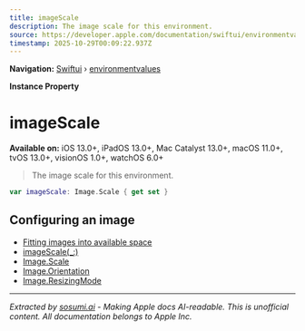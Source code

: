 ```yaml
---
title: imageScale
description: The image scale for this environment.
source: https://developer.apple.com/documentation/swiftui/environmentvalues/imagescale
timestamp: 2025-10-29T00:09:22.937Z
---
```


**Navigation:** [Swiftui](/documentation/swiftui) › [environmentvalues](/documentation/swiftui/environmentvalues)

**Instance Property**

# imageScale

**Available on:** iOS 13.0+, iPadOS 13.0+, Mac Catalyst 13.0+, macOS 11.0+, tvOS 13.0+, visionOS 1.0+, watchOS 6.0+

> The image scale for this environment.

```swift
var imageScale: Image.Scale { get set }
```

## Configuring an image

- [Fitting images into available space](/documentation/swiftui/fitting-images-into-available-space)
- [imageScale(_:)](/documentation/swiftui/view/imagescale(_:))
- [Image.Scale](/documentation/swiftui/image/scale)
- [Image.Orientation](/documentation/swiftui/image/orientation)
- [Image.ResizingMode](/documentation/swiftui/image/resizingmode)

---

*Extracted by [sosumi.ai](https://sosumi.ai) - Making Apple docs AI-readable.*
*This is unofficial content. All documentation belongs to Apple Inc.*
